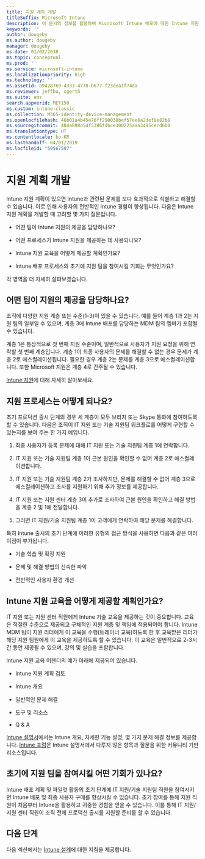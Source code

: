 ```yaml
---
title: 지원 계획 개발
titleSuffix: Microsoft Intune
description: 이 문서의 정보를 활용하여 Microsoft Intune 배포에 대한 Intune 지원 계획을 개발할 수 있습니다.
keywords: ''
author: dougeby
ms.author: dougeby
manager: dougeby
ms.date: 01/02/2018
ms.topic: conceptual
ms.prod: ''
ms.service: microsoft-intune
ms.localizationpriority: high
ms.technology: ''
ms.assetid: b9428769-4333-4778-b677-f23dea1f74da
ms.reviewer: jeffbu, cgerth
ms.suite: ems
search.appverid: MET150
ms.custom: intune-classic
ms.collection: M365-identity-device-management
ms.openlocfilehash: 46b01a4b45e76ff290038bef57ee6a2def8e82b8
ms.sourcegitcommit: 484a898d54f5386fdbce300225aaa3495cecd6b0
ms.translationtype: HT
ms.contentlocale: ko-KR
ms.lasthandoff: 04/01/2019
ms.locfileid: "59567597"
---
```

# <a name="develop-a-support-plan"></a>지원 계획 개발

Intune 지원 계획이 있으면 Intune과 관련된 문제를 보다 효과적으로 식별하고 해결할 수 있습니다. 이로 인해 사용자의 전반적인 Intune 경험이 향상됩니다. 다음은 Intune 지원 계획을 개발할 때 고려할 몇 가지 질문입니다.

-   어떤 팀이 Intune 지원의 제공을 담당하나요?

-   어떤 프로세스가 Intune 지원을 제공하는 데 사용되나요?

-   Intune 지원 교육을 어떻게 제공할 계획인가요?

-   Intune 배포 프로세스의 초기에 지원 팀을 참여시킬 기회는 무엇인가요?

각 영역을 더 자세히 살펴보겠습니다.

## <a name="which-teams-are-responsible-for-providing-support"></a>어떤 팀이 지원의 제공을 담당하나요?

조직에 다양한 지원 계층 또는 수준(1-3)이 있을 수 있습니다. 예를 들어 계층 1과 2는 지원 팀의 일부일 수 있으며, 계층 3에 Intune 배포를 담당하는 MDM 팀의 멤버가 포함될 수 있습니다.

계층 1은 통상적으로 첫 번째 지원 수준이며, 일반적으로 사용자가 지원 요청을 위해 연락할 첫 번째 계층입니다. 계층 1이 최종 사용자의 문제를 해결할 수 없는 경우 문제가 계층 2로 에스컬레이션됩니다. 필요한 경우 계층 2는 문제를 계층 3으로 에스컬레이션합니다. 또한 Microsoft 지원은 계층 4로 간주될 수 있습니다.

[Intune 지원](/intune/get-support)에 대해 자세히 알아보세요.

## <a name="what-is-the-support-process"></a>지원 프로세스는 어떻게 되나요?

초기 프로덕션 출시 단계의 경우 세 계층이 모두 브리지 또는 Skype 통화에 참여하도록 할 수 있습니다. 다음은 조직이 IT 지원 또는 기술 지원팀 워크플로를 어떻게 구현할 수 있는지를 보여 주는 한 가지 예입니다.

1.  최종 사용자가 등록 문제에 대해 IT 지원 또는 기술 지원팀 계층 1에 연락합니다.

2.  IT 지원 또는 기술 지원팀 계층 1이 근본 원인을 확인할 수 없어 계층 2로 에스컬레이션합니다.

3.  IT 지원 또는 기술 지원팀 계층 2가 조사하지만, 문제를 해결할 수 없어 계층 3으로 에스컬레이션하고 조사를 지원하기 위해 추가 정보를 제공합니다.

4.  IT 지원 또는 지원 센터 계층 3이 추가로 조사하여 근본 원인을 확인하고 해결 방법을 계층 2 및 1에 전달합니다.

5.  그러면 IT 지원/기술 지원팀 계층 1이 고객에게 연락하여 해당 문제를 해결합니다.

특히 Intune 출시의 초기 단계에 이러한 유형의 접근 방식을 사용하면 다음과 같은 여러 이점이 부가됩니다.

-   기술 학습 및 확장 지원

-   문제 및 해결 방법의 신속한 파악

-   전반적인 사용자 환경 개선

## <a name="how-you-plan-to-provide-intune-support-training"></a>Intune 지원 교육을 어떻게 제공할 계획인가요?

IT 지원 또는 지원 센터 직원에게 Intune 기술 교육을 제공하는 것이 중요합니다. 교육은 적절한 수준으로 제공되고 구체적인 지원 계층 및 책임에 적용되어야 합니다. Intune MDM 팀이 지원 리더에게 이 교육을 수행(트레이너 교육)하도록 한 후 교육받은 리더가 해당 지원 팀원에게 이 교육을 제공하도록 할 수 있습니다. 이 교육은 일반적으로 2-3시간 동안 제공될 수 있으며, 강의 및 실습을 포함합니다.

Intune 지원 교육 어젠더의 예가 아래에 제공되어 있습니다.

-   Intune 지원 계획 검토

-   Intune 개요

-   일반적인 문제 해결

-   도구 및 리소스

-   Q & A

[Intune 설명서](https://docs.microsoft.com/intune/)에서는 Intune 개요, 자세한 기능 설명, 몇 가지 문제 해결 정보를 제공합니다. [Intune 포럼](https://social.technet.microsoft.com/Forums/home)은 Intune 설명서에서 다루지 않은 항목과 질문을 위한 커뮤니티 기반 리소스입니다.

## <a name="what-opportunities-are-there-to-involve-the-support-team-earlier"></a>초기에 지원 팀을 참여시킬 어떤 기회가 있나요?

Intune 배포 계획 및 파일럿 활동의 초기 단계에 IT 지원/기술 지원팀 직원을 참여시키면 Intune 배포 및 최종 사용자 구매를 향상시킬 수 있습니다. 초기 참여를 통해 지원 직원이 처음부터 Intune을 활용하고 귀중한 경험을 얻을 수 있습니다. 이를 통해 IT 지원/지원 센터 직원이 조직 전체 프로덕션 출시를 지원할 준비를 할 수 있습니다.

## <a name="next-step"></a>다음 단계

다음 섹션에서는 [Intune 설계](planning-guide-design.md)에 대한 지침을 제공합니다.
